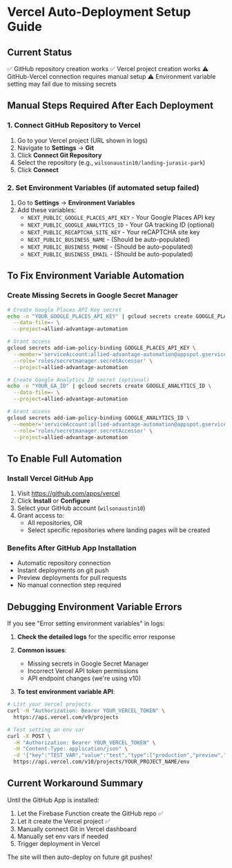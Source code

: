 # Vercel Auto-Deployment Setup Guide

## Current Status
✅ GitHub repository creation works
✅ Vercel project creation works
⚠️ GitHub-Vercel connection requires manual setup
⚠️ Environment variable setting may fail due to missing secrets

## Manual Steps Required After Each Deployment

### 1. Connect GitHub Repository to Vercel
1. Go to your Vercel project (URL shown in logs)
2. Navigate to **Settings** → **Git**
3. Click **Connect Git Repository**
4. Select the repository (e.g., `wilsonaustin10/landing-jurasic-park`)
5. Click **Connect**

### 2. Set Environment Variables (if automated setup failed)
1. Go to **Settings** → **Environment Variables**
2. Add these variables:
   - `NEXT_PUBLIC_GOOGLE_PLACES_API_KEY` - Your Google Places API key
   - `NEXT_PUBLIC_GOOGLE_ANALYTICS_ID` - Your GA tracking ID (optional)
   - `NEXT_PUBLIC_RECAPTCHA_SITE_KEY` - Your reCAPTCHA site key
   - `NEXT_PUBLIC_BUSINESS_NAME` - (Should be auto-populated)
   - `NEXT_PUBLIC_BUSINESS_PHONE` - (Should be auto-populated)
   - `NEXT_PUBLIC_BUSINESS_EMAIL` - (Should be auto-populated)

## To Fix Environment Variable Automation

### Create Missing Secrets in Google Secret Manager
```bash
# Create Google Places API Key secret
echo -n "YOUR_GOOGLE_PLACES_API_KEY" | gcloud secrets create GOOGLE_PLACES_API_KEY \
  --data-file=- \
  --project=allied-advantage-automation

# Grant access
gcloud secrets add-iam-policy-binding GOOGLE_PLACES_API_KEY \
  --member='serviceAccount:allied-advantage-automation@appspot.gserviceaccount.com' \
  --role='roles/secretmanager.secretAccessor' \
  --project=allied-advantage-automation

# Create Google Analytics ID secret (optional)
echo -n "YOUR_GA_ID" | gcloud secrets create GOOGLE_ANALYTICS_ID \
  --data-file=- \
  --project=allied-advantage-automation

# Grant access
gcloud secrets add-iam-policy-binding GOOGLE_ANALYTICS_ID \
  --member='serviceAccount:allied-advantage-automation@appspot.gserviceaccount.com' \
  --role='roles/secretmanager.secretAccessor' \
  --project=allied-advantage-automation
```

## To Enable Full Automation

### Install Vercel GitHub App
1. Visit https://github.com/apps/vercel
2. Click **Install** or **Configure**
3. Select your GitHub account (`wilsonaustin10`)
4. Grant access to:
   - All repositories, OR
   - Select specific repositories where landing pages will be created

### Benefits After GitHub App Installation
- Automatic repository connection
- Instant deployments on git push
- Preview deployments for pull requests
- No manual connection step required

## Debugging Environment Variable Errors

If you see "Error setting environment variables" in logs:

1. **Check the detailed logs** for the specific error response
2. **Common issues**:
   - Missing secrets in Google Secret Manager
   - Incorrect Vercel API token permissions
   - API endpoint changes (we're using v10)

3. **To test environment variable API**:
```bash
# List your Vercel projects
curl -H "Authorization: Bearer YOUR_VERCEL_TOKEN" \
  https://api.vercel.com/v9/projects

# Test setting an env var
curl -X POST \
  -H "Authorization: Bearer YOUR_VERCEL_TOKEN" \
  -H "Content-Type: application/json" \
  -d '{"key":"TEST_VAR","value":"test","type":["production","preview","development"]}' \
  https://api.vercel.com/v10/projects/YOUR_PROJECT_NAME/env
```

## Current Workaround Summary

Until the GitHub App is installed:
1. Let the Firebase Function create the GitHub repo ✅
2. Let it create the Vercel project ✅
3. Manually connect Git in Vercel dashboard
4. Manually set env vars if needed
5. Trigger deployment in Vercel

The site will then auto-deploy on future git pushes!
